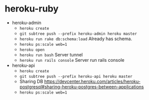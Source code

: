 # heroku-ruby
- heroku-admin
	-  `heroku create`
	-  `git subtree push --prefix heroku-admin heroku master`
	-  `heroku run rake db:schema:load` Already has schema.
	-  `heroku ps:scale web=1`
	-  `heroku open`
	-  `heroku run bash` Server tunnel
	-  `heroku run rails console` Server run rails console
- heroku-api
	-  `heroku create`
	-  `git subtree push --prefix heroku-api heroku master`
	-  Sharing DB https://devcenter.heroku.com/articles/heroku-postgresql#sharing-heroku-postgres-between-applications
	- `heroku ps:scale web=1`